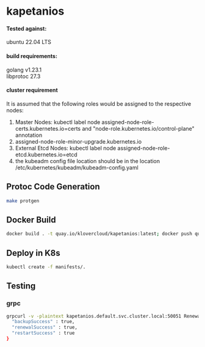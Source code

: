 # kapetanios

#### Tested against:
ubuntu 22.04 LTS

#### build requirements:
golang v1.23.1 \
libprotoc 27.3

#### cluster requirement
It is assumed that the following roles would be assigned to the respective nodes:
1. Master Nodes: kubectl label node <node-name> assigned-node-role-certs.kubernetes.io=certs and "node-role.kubernetes.io/control-plane" annotation
2. assigned-node-role-minor-upgrade.kubernetes.io
3. External Etcd Nodes: kubectl label node <node-name> assigned-node-role-etcd.kubernetes.io=etcd
4. the kubeadm config file location should be in the location /etc/kubernetes/kubeadm/kubeadm-config.yaml

## Protoc Code Generation
```Bash
make protgen
```

## Docker Build
```Bash
docker build . -t quay.io/klovercloud/kapetanios:latest; docker push quay.io/klovercloud/kapetanios:latest; docker build . -t quay.io/klovercloud/certs-expiration:latest -f certs-expiration.Dockerfile; docker push quay.io/klovercloud/certs-expiration:latest; docker build . -t quay.io/klovercloud/certs-renewal:latest -f certs-renewal.Dockerfile; docker push quay.io/klovercloud/certs-renewal:latest; docker build . -t quay.io/klovercloud/etcd-migration:latest -f etcd-migration.Dockerfile; docker push quay.io/klovercloud/etcd-migration:latest; docker build . -t quay.io/klovercloud/etcd-restart:latest -f etcd-restart.Dockerfile; docker push quay.io/klovercloud/etcd-restart:latest; docker build . -t quay.io/klovercloud/minor-upgrade:latest -f minor-upgrade.Dockerfile; docker push quay.io/klovercloud/minor-upgrade:latest; docker build . -t quay.io/klovercloud/rollback:latest -f rollback.Dockerfile; docker push quay.io/klovercloud/rollback:latest;
```

## Deploy in K8s
```Bash
kubectl create -f manifests/.
```

## Testing
### grpc
```Bash
grpcurl -v -plaintext kapetanios.default.svc.cluster.local:50051 Renewal/StatusUpdate{
  "backupSuccess" : true,
  "renewalSuccess" : true,
  "restartSuccess" : true
}
```